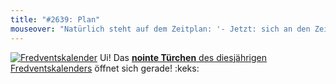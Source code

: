 ```yaml
---
title: "#2639: Plan"
mouseover: "Natürlich steht auf dem Zeitplan: '- Jetzt: sich an den Zeitplan halten.'"
---
```


<a href="http://www.fonflatter.de/der-fetzige-fredventskalender-2012" title="Der fetzige Fredventskalender"><img src="http://www.fonflatter.de/adv12/fredventskalender_banner.png" alt="Fredventskalender" /></a>
Ui! Das <a href="http://www.fonflatter.de/2012/12/10/das-10-turchen-2/"><strong>nointe Türchen</strong> des diesjährigen Fredventskalenders</a> öffnet sich gerade!
:keks:
